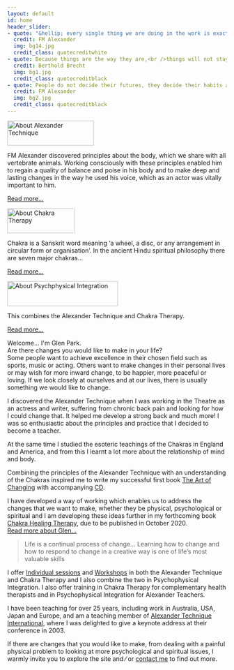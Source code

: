 ```yaml
---
layout: default
id: home
header_slider:
- quote: "&hellip; every single thing we are doing in the work is exactly what is being done in Nature&hellip; the difference being that we are learning to do it consciously"
  credit: FM Alexander
  img: bg14.jpg
  credit_class: quotecreditwhite
- quote: Because things are the way they are,<br />things will not stay the way they are
  credit: Berthold Brecht
  img: bg1.jpg
  credit_class: quotecreditblack
- quote: People do not decide their futures, they decide their habits and their habits decide their futures
  credit: FM Alexander
  img: bg2.jpg
  credit_class: quotecreditblack
---
```


<!-- sidebar begins -->
<div class="one-third last right" id="sidebar">
    <!-- sidebar item 1 begins -->
    <div class="sidebar-itempurple">
        <img src="{{ '/images/alexsidebartitle.png' | relative_url }}" alt="About Alexander Technique" width="199" height="57" class="sidebartitleimagespurple" />
        <p class="pwhite">FM Alexander discovered principles about the body, which we share with all vertebrate animals. Working consciously with these principles enabled him to regain a quality of balance and poise in his body and to make deep and lasting changes in the way he used his voice, which as an actor was vitally important to him.</p>
        <p><a href="#" data-featherlight="#about-alexander" class="lightbox">Read more&hellip;</a></p>
    </div>
    <!-- sidebar item 1 ends -->
    <!-- sidebar item 2 begins -->
    <div class="sidebar-itempurple">
        <img src='{{ "/images/chakrasidebartitle.png" | relative_url }}' alt="About Chakra Therapy" width="154" height="57" class="sidebartitleimagespurple" />
        <p class="pwhite">Chakra is a Sanskrit word meaning &lsquo;a wheel, a disc, or any arrangement in circular form or organisation&rsquo;. In the ancient Hindu spiritual philosophy there are seven major chakras&hellip;</p>
        <p><a href="#" data-featherlight="#about-chakras" class="lightbox" >Read more&hellip;</a></p>
    </div>
    <!-- sidebar item 2 ends -->
    <!-- sidebar item 3 begins -->
    <div class="sidebar-itempurple">
        <img src="{{ '/images/psychosidebartitle.png' | relative_url }}" alt="About Psychphysical Integration" width="254" height="57" class="sidebartitleimagespurple" />
        <p class="pwhite">This combines the Alexander Technique and Chakra Therapy.</p>
        <p><a href="#" data-featherlight="#about-psycophysical" class="lightbox">Read more&hellip;</a></p>
    </div>
    <!-- sidebar item 3 ends -->
</div>
<!-- sidebar ends -->
<!-- main-content begins -->
<div class="two-thirds" id="main-content">
    <!-- article-content begins -->
    <div class="article-content">
        <p class="boldpindent"><span class="runinheading">Welcome&hellip;</span> I&#39;m Glen Park.
            <br />Are there changes you would like to make in your life&#63;
            <br />Some people want to achieve excellence in their chosen field such as sports, music or acting. Others want to make changes in their personal lives or may wish for more inward change, to be happier, more peaceful or loving. If we look closely at ourselves and at our lives, there is usually something we would like to change.</p>
        <p class="pindent">I discovered the Alexander Technique when I was working in the Theatre as an actress and writer, suffering from chronic back pain and looking for how I could change that. It helped me develop a strong back and much more&#33; I was so enthusiastic about the principles and practice that I decided to become a teacher.</p>
        <p class="pindent">At the same time I studied the esoteric teachings of the Chakras in England and America, and from this I learnt a lot more about the relationship of mind and body.</p>
        <p>Combining the principles of the Alexander Technique with an understanding of the Chakras inspired me to write my successful first book <a href="{% link books.md %}#theartofchanging" target="_self">The Art of Changing</a> with accompanying <a href="{% link books.md %}#theartofchangingcd" target="_self">CD</a>.</p>
        <p>I have developed a way of working which enables us to address the changes that we want to make, whether they be physical, psychological or spiritual and I am developing these ideas further in my forthcoming book <a href="{% link books.md %}#touchingthesoul" target="_self">Chakra Healing Therapy</a>, due to be published in October 2020.
            <br/>
            <a href="#" data-featherlight="#about-glen" class="styled-link lightbox">Read more about Glen&hellip;</a>
            </p>
        <blockquote class="blockquotepurple">Life is a continual process of change&hellip; Learning how to change and how to respond to change in a creative way is one of life’s most valuable skills</blockquote>
        <p class="boldp">I offer <a href="{% link work.md %}#sessions" target="_self">Individual sessions</a> and <a href="{% link work.md %}#sessions" target="_self">Workshops</a> in both the Alexander Technique and Chakra Therapy and I also combine the two in Psychophysical Integration. I also offer training in Chakra Therapy for complementary health therapists and in Psychophysical Integration for Alexander Teachers.</p>
        <p>I have been teaching for over 25 years, including work in Australia, USA, Japan and Europe, and am a teaching member of <a href="http://www.ati-net.com" target="_blank">Alexander Technique International</a>, where I was delighted to give a keynote address at their conference in 2003.</p>
        <p class="boldp">If there are changes that you would like to make, from dealing with a painful physical problem to looking at more psychological and spiritual issues, I warmly invite you to explore the site and &frasl; or <a href="{% link contact.md %}" target="_self">contact me</a> to find out more.</p>
    </div>
    <!-- article-content ends -->
</div>
<!-- main-content begins -->